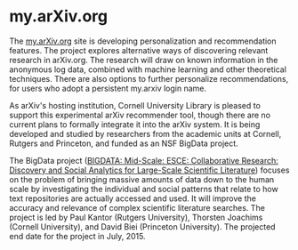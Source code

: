 my.arXiv.org
============

The [my.arXiv.org](http://my.arxiv.org/arxiv) site is developing
personalization and recommendation features. The project explores
alternative ways of discovering relevant research in arXiv.org. The
research will draw on known information in the anonymous log data,
combined with machine learning and other theoretical techniques. There
are also options to further personalize recommendations, for users who
adopt a persistent my.arxiv login name.

As arXiv's hosting institution, Cornell University Library is pleased to
support this experimental arXiv recommender tool, though there are no
current plans to formally integrate it into the arXiv system. It is
being developed and studied by researchers from the academic units at
Cornell, Rutgers and Princeton, and funded as an NSF BigData project.

The BigData project ([BIGDATA: Mid-Scale: ESCE: Collaborative Research:
Discovery and Social Analytics for Large-Scale Scientific
Literature](http://www.nsf.gov/awardsearch/showAward?AWD_ID=1247696))
focuses on the problem of bringing massive amounts of data down to the
human scale by investigating the individual and social patterns that
relate to how text repositories are actually accessed and used. It will
improve the accuracy and relevance of complex scientific literature
searches. The project is led by Paul Kantor (Rutgers University),
Thorsten Joachims (Cornell University), and David Biei (Princeton
University). The projected end date for the project in July, 2015.
